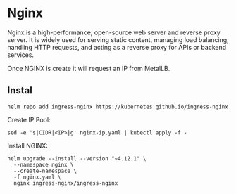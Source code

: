 # Nginx

Nginx is a high-performance, open-source web server and reverse proxy server. It is widely used for serving static content, managing load balancing, handling HTTP requests, and acting as a reverse proxy for APIs or backend services.

Once NGINX is create it will request an IP from MetalLB.

## Instal

```
helm repo add ingress-nginx https://kubernetes.github.io/ingress-nginx
```

Create IP Pool:

```
sed -e 's|CIDR|<IP>|g' nginx-ip.yaml | kubectl apply -f -
```

Install NGINX:
```
helm upgrade --install --version "~4.12.1" \
  --namespace nginx \
  --create-namespace \
  -f nginx.yaml \
  nginx ingress-nginx/ingress-nginx
```
